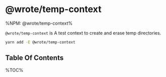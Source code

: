 # @wrote/temp-context

%NPM: @wrote/temp-context%

`@wrote/temp-context` is A test context to create and erase temp directories.

```sh
yarn add -E @wrote/temp-context
```

## Table Of Contents

%TOC%
